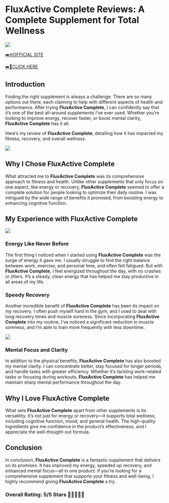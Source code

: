 # **FluxActive Complete Reviews**: A Complete Supplement for Total Wellness

[![](https://static.vecteezy.com/system/resources/thumbnails/019/896/014/small/buy-now-gradient-button-with-cart-symbol-buy-now-illustration-png.png)](https://edetoop.top/lander/sugarpreland-1/fluxavtive.html) 

[➡️🌐OFFICIAL SITE](https://edetoop.top/lander/sugarpreland-1/fluxavtive.html) 

[➡️🔗CLICK HERE](https://edetoop.top/lander/sugarpreland-1/fluxavtive.html) 


## Introduction

Finding the right supplement is always a challenge. There are so many options out there, each claiming to help with different aspects of health and performance. After trying **FluxActive Complete**, I can confidently say that it’s one of the best all-around supplements I’ve ever used. Whether you’re looking to improve energy, recover faster, or boost mental clarity, **FluxActive Complete** has it all.

Here’s my review of **FluxActive Complete**, detailing how it has impacted my fitness, recovery, and overall wellness.

[![](https://wallpapers.com/images/hd/red-order-now-button-udg4jcj4arvn8b0n-2.png)](https://edetoop.top/lander/sugarpreland-1/fluxavtive.html)  

## Why I Chose **FluxActive Complete**

What attracted me to **FluxActive Complete** was its comprehensive approach to fitness and health. Unlike other supplements that only focus on one aspect, like energy or recovery, **FluxActive Complete** seemed to offer a complete solution for people looking to optimize their daily routine. I was intrigued by the wide range of benefits it promised, from boosting energy to enhancing cognitive function.

## My Experience with **FluxActive Complete**

[![](https://static.vecteezy.com/system/resources/thumbnails/019/896/014/small/buy-now-gradient-button-with-cart-symbol-buy-now-illustration-png.png)](https://edetoop.top/lander/sugarpreland-1/fluxavtive.html)

### Energy Like Never Before

The first thing I noticed when I started using **FluxActive Complete** was the surge of energy it gave me. I usually struggle to find the right balance between work, exercise, and personal time, and often felt fatigued. But with **FluxActive Complete**, I feel energized throughout the day, with no crashes or jitters. It’s a steady, clean energy that has helped me stay productive in all areas of my life.

### Speedy Recovery

Another incredible benefit of **FluxActive Complete** has been its impact on my recovery. I often push myself hard in the gym, and I used to deal with long recovery times and muscle soreness. Since incorporating **FluxActive Complete** into my routine, I’ve noticed a significant reduction in muscle soreness, and I’m able to train more frequently with less downtime.

[![](https://wallpapers.com/images/hd/red-order-now-button-udg4jcj4arvn8b0n-2.png)](https://edetoop.top/lander/sugarpreland-1/fluxavtive.html)  

### Mental Focus and Clarity

In addition to the physical benefits, **FluxActive Complete** has also boosted my mental clarity. I can concentrate better, stay focused for longer periods, and handle tasks with greater efficiency. Whether it’s tackling work-related tasks or focusing during workouts, **FluxActive Complete** has helped me maintain sharp mental performance throughout the day.

## Why I Love **FluxActive Complete**

What sets **FluxActive Complete** apart from other supplements is its versatility. It’s not just for energy or recovery—it supports total wellness, including cognitive function, mood, and general health. The high-quality ingredients give me confidence in the product’s effectiveness, and I appreciate the well-thought-out formula.

## Conclusion

In conclusion, **FluxActive Complete** is a fantastic supplement that delivers on its promises. It has improved my energy, speeded up recovery, and enhanced mental focus—all in one product. If you’re looking for a comprehensive supplement that supports your fitness and well-being, I highly recommend giving **FluxActive Complete** a try.

### Overall Rating: 5/5 Stars 🌟🌟🌟🌟🌟
